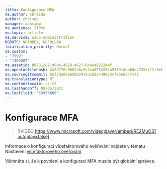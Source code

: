```yaml
---
title: Konfigurace MFA
ms.author: chrisda
author: chrisda
manager: dansimp
ms.audience: ITPro
ms.topic: article
ms.service: o365-administration
ROBOTS: NOINDEX, NOFOLLOW
localization_priority: Normal
ms.custom:
- "7599"
- "1300007"
ms.assetid: 88731c82-90d4-4019-a627-8ca6a82224af
ms.openlocfilehash: 2a7d776c9682c6c9c2aa878e552a53191dbe04dc7354cf2c3ebb9600f1fe399c
ms.sourcegitcommit: b5f7da89a650d2915dc652449623c78be6247175
ms.translationtype: MT
ms.contentlocale: cs-CZ
ms.lasthandoff: 08/05/2021
ms.locfileid: "53963600"
---
```

# <a name="configure-mfa"></a>Konfigurace MFA

> [!VIDEO https://www.microsoft.com/videoplayer/embed/RE2MuO3?autoplay=false]

Informace o konfiguraci vícefaktorového ověřování najdete v tématu Nastavení [vícefaktorového ověřování](https://docs.microsoft.com/microsoft-365/admin/security-and-compliance/set-up-multi-factor-authentication).

Všimněte si, že k povolení a konfiguraci MFA musíte být globální správce.
